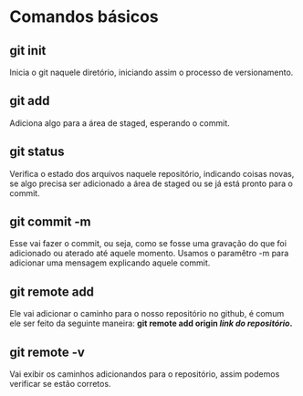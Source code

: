 # Comandos básicos

## git init

Inicia o git naquele diretório, iniciando assim o processo de versionamento.

## git add

Adiciona algo para a área de staged, esperando o commit. 

## git status

Verifica o estado dos arquivos naquele repositório, indicando coisas novas, se algo precisa ser adicionado a área de staged ou se já está pronto para o commit.

## git commit -m

Esse vai fazer o commit, ou seja, como se fosse uma gravação do que foi adicionado ou aterado até aquele momento. Usamos o paramêtro -m para adicionar uma mensagem explicando aquele commit.

## git remote add   

Ele vai adicionar o caminho para o nosso repositório no github, é comum ele ser feito da seguinte maneira: **git remote add origin *link do repositório*.**

## git remote -v

Vai exibir os caminhos adicionandos para o repositório, assim podemos verificar se estão corretos.

